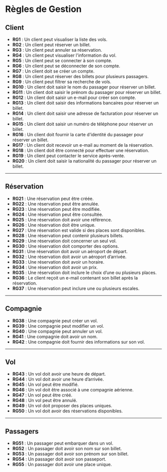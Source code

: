 # Règles de Gestion 

## Client

- **RG1** : Un client peut visualiser la liste des vols.  
- **RG2** : Un client peut réserver un billet.  
- **RG3** : Un client peut annuler sa réservation.  
- **RG4** : Un client peut visualiser l'information du vol.  
- **RG5** : Un client peut se connecter à son compte.  
- **RG6** : Un client peut se déconnecter de son compte.  
- **RG7** : Un client doit se créer un compte.  
- **RG8** : Un client peut réserver des billets pour plusieurs passagers.  
- **RG9** : Un client peut filtrer sa recherche de vols.  
- **RG10** : Un client doit saisir le nom du passager pour réserver un billet.  
- **RG11** : Un client doit saisir le prénom du passager pour réserver un billet.  
- **RG12** : Un client doit saisir un e-mail pour créer son compte.
- **RG13** : Un client doit saisir des informations bancaires pour réserver un billet.  
- **RG14** : Un client doit saisir une adresse de facturation pour réserver un billet.  
- **RG15** : Un client doit saisir un numéro de téléphone pour réserver un billet.  
- **RG16** : Un client doit fournir la carte d'identité du passager pour réserver un billet.  
- **RG17** : Un client doit recevoir un e-mail au moment de la réservation.  
- **RG18** : Un client doit être connecté pour effectuer une réservation.  
- **RG19** : Un client peut contacter le service après-vente.
- **RG20** : Un client doit saisir la nationalité du passager pour réserver un billet.


---

## Réservation

- **RG21** : Une réservation peut être créée.  
- **RG22** : Une réservation peut être annulée.  
- **RG23** : Une réservation peut être modifiée.  
- **RG24** : Une réservation peut être consultée.  
- **RG25** : Une réservation doit avoir une référence.  
- **RG26** : Une réservation doit être unique.  
- **RG27** : Une réservation est valide si des places sont disponibles.  
- **RG28** : Une réservation peut contenir plusieurs billets.  
- **RG29** : Une réservation doit concerner un seul vol.  
- **RG30** : Une réservation doit comporter des options.  
- **RG31** : Une réservation doit avoir un aéroport de départ.
- **RG32** : Une réservation doit avoir un aéroport d’arrivée.
- **RG33** : Une réservation doit avoir un horaire.  
- **RG34** : Une réservation doit avoir un prix.  
- **RG35** : Une réservation doit inclure le choix d’une ou plusieurs places.  
- **RG36** : Le client reçoit un e-mail contenant son billet après la réservation.
- **RG37** : Une réservation peut inclure une ou plusieurs escales.

---

## Compagnie

- **RG38** : Une compagnie peut créer un vol.  
- **RG39** : Une compagnie peut modifier un vol.  
- **RG40** : Une compagnie peut annuler un vol.  
- **RG41** : Une compagnie doit avoir un nom.  
- **RG42** : Une compagnie doit fournir des informations sur son vol.  

---

## Vol

- **RG43** : Un vol doit avoir une heure de départ.  
- **RG44** : Un vol doit avoir une heure d’arrivée.  
- **RG45** : Un vol peut être modifié.  
- **RG46** : Un vol doit être associé à une compagnie aérienne.  
- **RG47** : Un vol peut être créé.  
- **RG48** : Un vol peut être annulé.  
- **RG49** : Un vol doit proposer des places uniques.  
- **RG50** : Un vol doit avoir des réservations disponibles.

---

## Passagers

- **RG51** : Un passager peut embarquer dans un vol.  
- **RG52** : Un passager doit avoir son nom sur son billet.  
- **RG53** : Un passager doit avoir son prénom sur son billet.  
- **RG54** : Un passager doit avoir son passeport.  
- **RG55** : Un passager doit avoir une place unique.